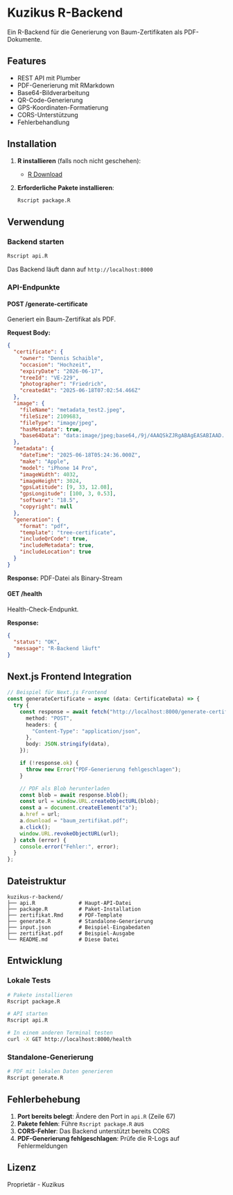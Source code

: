 # Kuzikus R-Backend

Ein R-Backend für die Generierung von Baum-Zertifikaten als PDF-Dokumente.

## Features

- REST API mit Plumber
- PDF-Generierung mit RMarkdown
- Base64-Bildverarbeitung
- QR-Code-Generierung
- GPS-Koordinaten-Formatierung
- CORS-Unterstützung
- Fehlerbehandlung

## Installation

1. **R installieren** (falls noch nicht geschehen):

   - [R Download](https://cran.r-project.org/)

2. **Erforderliche Pakete installieren**:
   ```bash
   Rscript package.R
   ```

## Verwendung

### Backend starten

```bash
Rscript api.R
```

Das Backend läuft dann auf `http://localhost:8000`

### API-Endpunkte

#### POST /generate-certificate

Generiert ein Baum-Zertifikat als PDF.

**Request Body:**

```json
{
  "certificate": {
    "owner": "Dennis Schaible",
    "occasion": "Hochzeit",
    "expiryDate": "2026-06-17",
    "treeId": "VE-229",
    "photographer": "Friedrich",
    "createdAt": "2025-06-18T07:02:54.466Z"
  },
  "image": {
    "fileName": "metadata_test2.jpeg",
    "fileSize": 2109683,
    "fileType": "image/jpeg",
    "hasMetadata": true,
    "base64Data": "data:image/jpeg;base64,/9j/4AAQSkZJRgABAgEASABIAAD..."
  },
  "metadata": {
    "dateTime": "2025-06-18T05:24:36.000Z",
    "make": "Apple",
    "model": "iPhone 14 Pro",
    "imageWidth": 4032,
    "imageHeight": 3024,
    "gpsLatitude": [9, 33, 12.08],
    "gpsLongitude": [100, 3, 0.53],
    "software": "18.5",
    "copyright": null
  },
  "generation": {
    "format": "pdf",
    "template": "tree-certificate",
    "includeQrCode": true,
    "includeMetadata": true,
    "includeLocation": true
  }
}
```

**Response:** PDF-Datei als Binary-Stream

#### GET /health

Health-Check-Endpunkt.

**Response:**

```json
{
  "status": "OK",
  "message": "R-Backend läuft"
}
```

## Next.js Frontend Integration

```typescript
// Beispiel für Next.js Frontend
const generateCertificate = async (data: CertificateData) => {
  try {
    const response = await fetch("http://localhost:8000/generate-certificate", {
      method: "POST",
      headers: {
        "Content-Type": "application/json",
      },
      body: JSON.stringify(data),
    });

    if (!response.ok) {
      throw new Error("PDF-Generierung fehlgeschlagen");
    }

    // PDF als Blob herunterladen
    const blob = await response.blob();
    const url = window.URL.createObjectURL(blob);
    const a = document.createElement("a");
    a.href = url;
    a.download = "baum_zertifikat.pdf";
    a.click();
    window.URL.revokeObjectURL(url);
  } catch (error) {
    console.error("Fehler:", error);
  }
};
```

## Dateistruktur

```
kuzikus-r-backend/
├── api.R              # Haupt-API-Datei
├── package.R          # Paket-Installation
├── zertifikat.Rmd     # PDF-Template
├── generate.R         # Standalone-Generierung
├── input.json         # Beispiel-Eingabedaten
├── zertifikat.pdf     # Beispiel-Ausgabe
└── README.md          # Diese Datei
```

## Entwicklung

### Lokale Tests

```bash
# Pakete installieren
Rscript package.R

# API starten
Rscript api.R

# In einem anderen Terminal testen
curl -X GET http://localhost:8000/health
```

### Standalone-Generierung

```bash
# PDF mit lokalen Daten generieren
Rscript generate.R
```

## Fehlerbehebung

1. **Port bereits belegt**: Ändere den Port in `api.R` (Zeile 67)
2. **Pakete fehlen**: Führe `Rscript package.R` aus
3. **CORS-Fehler**: Das Backend unterstützt bereits CORS
4. **PDF-Generierung fehlgeschlagen**: Prüfe die R-Logs auf Fehlermeldungen

## Lizenz

Proprietär - Kuzikus
